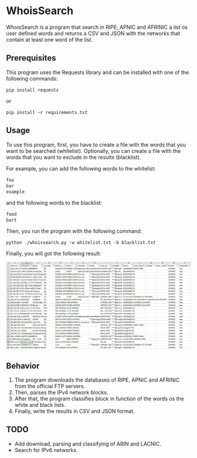 # WhoisSearch

WhoisSearch is a program that search in RIPE, APNIC and AFRINIC a list os user defined words and returns a CSV and JSON with the networks that contain at least one word of the list.

## Prerequisites

This program uses the Requests library and can be installed with one of the following commands:

```
pip install requests
```

or

```
pip install –r requirements.txt
```

## Usage
To use this program, first, you have to create a file with the words that you want to be searched (whitelist). 
Optionally, you can create a file with the words that you want to exclude in the results (blacklist).

For example, you can add the following words to the whitelist:
```
foo
bar
example
```

and the following words to the blacklist:
```
food
bart
```

Then, you run the program with the following command:
```
python ./whoissearch.py -w whitelist.txt -b blacklist.txt
```

Finally, you will got the following result:

![output](images/Output_example.PNG)

## Behavior
1. The program downloads the databases of RIPE, APNIC and AFRINIC from the official FTP servers.
2. Then, parses the IPv4 network blocks.
3. After that, the program classifies block in function of the words os the white and black lists.
4. Finally, write the results in CSV and JSON format.

## TODO
+ Add download, parsing and classifying of ARIN and LACNIC.
+ Search for IPv6 networks.
